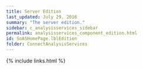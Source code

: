 ```yaml
---
title: Server Edition
last_updated: July 29, 2016
summary: "The server edition."
sidebar: c_analysisservices_sidebar
permalink: analysisservices_component_edition.html
id: SoASHomePage.lblEdition
folder: ConnectAnalysisServices
---
```





{% include links.html %}
﻿﻿﻿﻿
